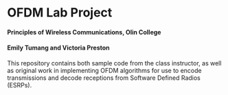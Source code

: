 # OFDM Lab Project
#### Principles of Wireless Communications, Olin College
#### Emily Tumang and Victoria Preston

This repository contains both sample code from the class instructor, as well as original work in implementing OFDM algorithms for use to encode transmissions and decode receptions from Software Defined Radios (ESRPs). 